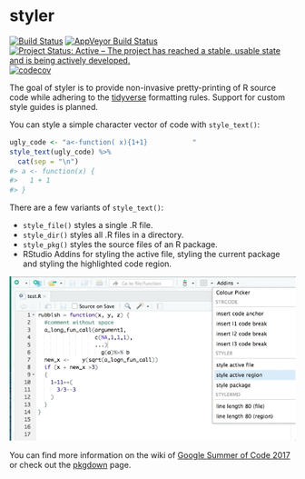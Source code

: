 
<!-- README.md is generated from README.Rmd. Please edit that file -->
styler
======

[![Build Status](https://travis-ci.org/krlmlr/styler.svg?branch=master)](https://travis-ci.org/krlmlr/styler) [![AppVeyor Build Status](https://ci.appveyor.com/api/projects/status/github/krlmlr/styler?branch=master&svg=true)](https://ci.appveyor.com/project/krlmlr/styler) [![Project Status: Active – The project has reached a stable, usable state and is being actively developed.](http://www.repostatus.org/badges/latest/active.svg)](http://www.repostatus.org/#active) [![codecov](https://codecov.io/gh/krlmlr/styler/branch/master/graph/badge.svg)](https://codecov.io/gh/krlmlr/styler)

The goal of styler is to provide non-invasive pretty-printing of R source code while adhering to the [tidyverse](https://github.com/tidyverse/style) formatting rules. Support for custom style guides is planned.

You can style a simple character vector of code with `style_text()`:

``` r
ugly_code <- "a<-function( x){1+1}           "
style_text(ugly_code) %>%
  cat(sep = "\n")
#> a <- function(x) {
#>   1 + 1
#> }
```

There are a few variants of `style_text()`:

-   `style_file()` styles a single .R file.
-   `style_dir()` styles all .R files in a directory.
-   `style_pkg()` styles the source files of an R package.
-   RStudio Addins for styling the active file, styling the current package and styling the highlighted code region.

<img src="https://raw.githubusercontent.com/lorenzwalthert/some_raw_data/master/styler_0.1.gif" width="650px" />

You can find more information on the wiki of [Google Summer of Code 2017](https://github.com/rstats-gsoc/gsoc2017/wiki/Noninvasive-source-code-formatting) or check out the [pkgdown](https://krlmlr.github.io/styler/) page.

